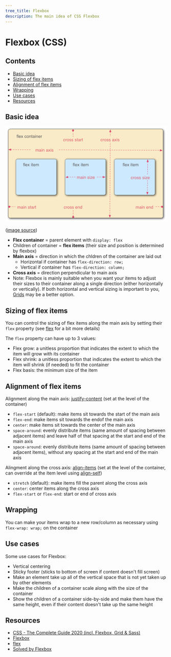 ```yaml
---
tree_title: Flexbox
description: The main idea of CSS Flexbox
---
```


# Flexbox (CSS)

## Contents

-   [Basic idea](#basic-idea)
-   [Sizing of flex items](#sizing-of-flex-items)
-   [Alignment of flex items](#alignment-of-flex-items)
-   [Wrapping](#wrapping)
-   [Use cases](#use-cases)
-   [Resources](#resources)

## Basic idea

![Flex model](./_img/Flexbox/flex-model.png)

([image source](https://developer.mozilla.org/en-US/docs/Learn/CSS/CSS_layout/Flexbox))

-   **Flex container** = parent element with `display: flex`
-   Children of container = **flex items** (their size and position is determined by flexbox)
-   **Main axis**  = direction in which the chldren of the container are laid out
    -   Horizontal if container has `flex-direction: row;`
    -   Vertical if container has `flex-direction: column;`
-   **Cross axis** = direction perpendicular to main axis
-   Note: Flexbox is mainly suitable when you want your items to adjust their sizes to their container along a single direction (either horizontally or vertically). If both horizontal and vertical sizing is important to you, [Grids](./Grids.md) may be a better option.

## Sizing of flex items

You can control the sizing of flex items along the main axis by setting their `flex` property (see [flex](https://developer.mozilla.org/en-US/docs/Web/CSS/flex) for a bit more details)

The  `flex` property can have up to 3 values:

-   Flex grow: a unitless proportion that indicates the extent to which the item will grow with its container
-   Flex shrink: a unitless proportion that indicates the extent to which the item will shrink (if needed) to fit the container
-   Flex basis: the minimum size of the item

## Alignment of flex items

Alignment along the main axis: [justify-content](https://developer.mozilla.org/en-US/docs/Web/CSS/justify-content) (set at the level of the container)

-   `flex-start` (default): make items sit towards the start of the main axis
-   `flex-end`: make items sit towards the endof the main axis
-   `center`: make items sit towards the center of the main axis
-   `space-around`: evenly distribute items (same amount of spacing between adjacent items) and leave half of that spacing at the start and end of the main axis
-   `space-around`: evenly distribute items (same amount of spacing between adjacent items), without any spacing at the start and end of the main axis

Alingment along the cross axis: [align-items](https://developer.mozilla.org/en-US/docs/Web/CSS/align-items) (set at the level of the container, can override at the item level using [align-self](https://developer.mozilla.org/en-US/docs/Web/CSS/align-self))

-   `stretch` (default): make items fill the parent along the cross axis
-   `center`: center items along the cross axis
-   `flex-start` or `flex-end`: start or end of cross axis

## Wrapping

You can make your items wrap to a new row/column as necessary using `flex-wrap: wrap;` on the container

## Use cases

Some use cases for Flexbox:

-   Vertical centering
-   Sticky footer (sticks to bottom of screen if content doesn't fill screen)
-   Make an element take up all of the vertical space that is not yet taken up by other elements
-   Make the children of a container scale along with the size of the container
-   Show the children of a container side-by-side and make them have the same height, even if their content doesn't take up the same height

## Resources

-   [CSS - The Complete Guide 2020 (incl. Flexbox, Grid & Sass)](https://www.udemy.com/course/css-the-complete-guide-incl-flexbox-grid-sass/)
-   [Flexbox](https://developer.mozilla.org/en-US/docs/Learn/CSS/CSS_layout/Flexbox)
-   [flex](https://developer.mozilla.org/en-US/docs/Web/CSS/flex)
-   [Solved by Flexbox](https://philipwalton.github.io/solved-by-flexbox/)
